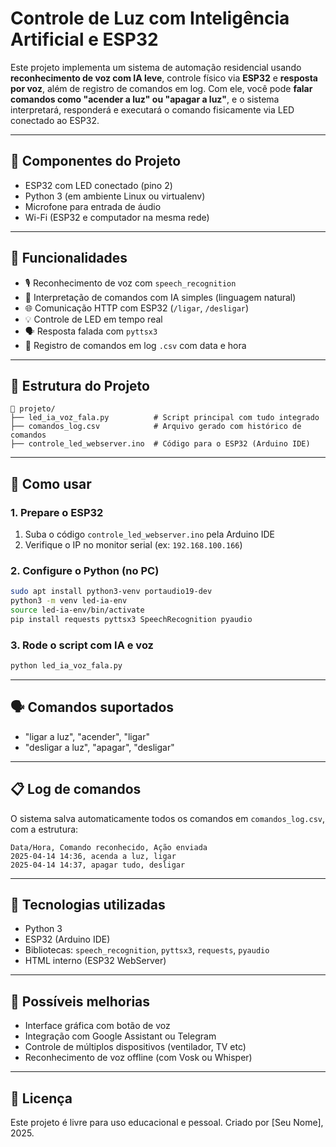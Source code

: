 
# Controle de Luz com Inteligência Artificial e ESP32

Este projeto implementa um sistema de automação residencial usando **reconhecimento de voz com IA leve**, controle físico via **ESP32** e **resposta por voz**, além de registro de comandos em log. Com ele, você pode **falar comandos como "acender a luz" ou "apagar a luz"**, e o sistema interpretará, responderá e executará o comando fisicamente via LED conectado ao ESP32.

---

## 🔧 Componentes do Projeto

- ESP32 com LED conectado (pino 2)
- Python 3 (em ambiente Linux ou virtualenv)
- Microfone para entrada de áudio
- Wi-Fi (ESP32 e computador na mesma rede)

---

## 🧠 Funcionalidades

- 🎙️ Reconhecimento de voz com `speech_recognition`
- 🧠 Interpretação de comandos com IA simples (linguagem natural)
- 🌐 Comunicação HTTP com ESP32 (`/ligar`, `/desligar`)
- 💡 Controle de LED em tempo real
- 🗣️ Resposta falada com `pyttsx3`
- 📝 Registro de comandos em log `.csv` com data e hora

---

## 📂 Estrutura do Projeto

```
📁 projeto/
├── led_ia_voz_fala.py          # Script principal com tudo integrado
├── comandos_log.csv            # Arquivo gerado com histórico de comandos
├── controle_led_webserver.ino  # Código para o ESP32 (Arduino IDE)
```

---

## 🚀 Como usar

### 1. Prepare o ESP32

1. Suba o código `controle_led_webserver.ino` pela Arduino IDE
2. Verifique o IP no monitor serial (ex: `192.168.100.166`)

### 2. Configure o Python (no PC)

```bash
sudo apt install python3-venv portaudio19-dev
python3 -m venv led-ia-env
source led-ia-env/bin/activate
pip install requests pyttsx3 SpeechRecognition pyaudio
```

### 3. Rode o script com IA e voz

```bash
python led_ia_voz_fala.py
```

---

## 🗣️ Comandos suportados

- "ligar a luz", "acender", "ligar"
- "desligar a luz", "apagar", "desligar"

---

## 📋 Log de comandos

O sistema salva automaticamente todos os comandos em `comandos_log.csv`, com a estrutura:

```
Data/Hora, Comando reconhecido, Ação enviada
2025-04-14 14:36, acenda a luz, ligar
2025-04-14 14:37, apagar tudo, desligar
```

---

## 🧩 Tecnologias utilizadas

- Python 3
- ESP32 (Arduino IDE)
- Bibliotecas: `speech_recognition`, `pyttsx3`, `requests`, `pyaudio`
- HTML interno (ESP32 WebServer)

---

## 🧠 Possíveis melhorias

- Interface gráfica com botão de voz
- Integração com Google Assistant ou Telegram
- Controle de múltiplos dispositivos (ventilador, TV etc)
- Reconhecimento de voz offline (com Vosk ou Whisper)

---

## 📄 Licença

Este projeto é livre para uso educacional e pessoal.
Criado por [Seu Nome], 2025.

